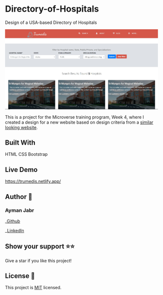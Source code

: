 # Directory-of-Hospitals

Design of a USA-based Directory of Hospitals

![Screenshot-of-live-demo](./assets/screenshot.JPG)

This is a project for the Microverse training program, Week 4, where I created a design for a new website based on design criteria from a [similar looking website](https://www.behance.net/gallery/25563385/PatashuleKE).

## Built With

HTML
CSS
Bootstrap

## Live Demo

https://trumedis.netlify.app/

## Author 👤

### Ayman Jabr

_[Github](https://github.com/AymanJabr/)

_[LinkedIn](https://www.linkedin.com/in/ayman-jabr-3705a4100/)

## Show your support ⭐️⭐️

Give a star if you like this project!

## License 📝

This project is [MIT](https://www.mit.edu/~amini/LICENSE.md) licensed.

